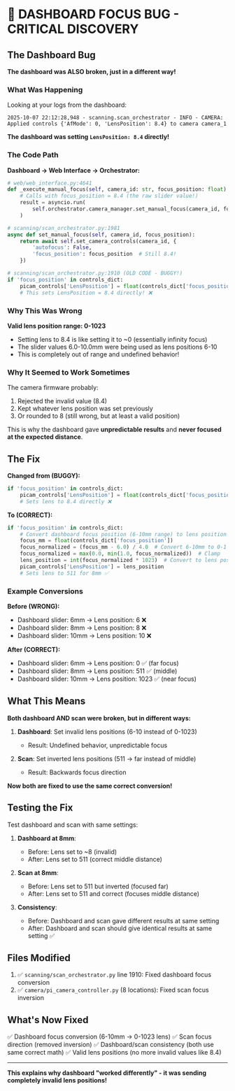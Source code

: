 # 🚨 DASHBOARD FOCUS BUG - CRITICAL DISCOVERY

## The Dashboard Bug

**The dashboard was ALSO broken, just in a different way!**

### What Was Happening

Looking at your logs from the dashboard:
```
2025-10-07 22:12:28,948 - scanning.scan_orchestrator - INFO - CAMERA: Applied controls {'AfMode': 0, 'LensPosition': 8.4} to camera camera_1
```

**The dashboard was setting `LensPosition: 8.4` directly!**

### The Code Path

**Dashboard → Web Interface → Orchestrator:**
```python
# web/web_interface.py:4641
def _execute_manual_focus(self, camera_id: str, focus_position: float):
    # Calls with focus_position = 8.4 (the raw slider value!)
    result = asyncio.run(
        self.orchestrator.camera_manager.set_manual_focus(camera_id, focus_position)
    )

# scanning/scan_orchestrator.py:1981
async def set_manual_focus(self, camera_id, focus_position):
    return await self.set_camera_controls(camera_id, {
        'autofocus': False,
        'focus_position': focus_position  # Still 8.4!
    })

# scanning/scan_orchestrator.py:1910 (OLD CODE - BUGGY!)
if 'focus_position' in controls_dict:
    picam_controls['LensPosition'] = float(controls_dict['focus_position'])
    # This sets LensPosition = 8.4 directly! ❌
```

### Why This Was Wrong

**Valid lens position range: 0-1023**
- Setting lens to 8.4 is like setting it to ~0 (essentially infinity focus)
- The slider values 6.0-10.0mm were being used as lens positions 6-10
- This is completely out of range and undefined behavior!

### Why It Seemed to Work Sometimes

The camera firmware probably:
1. Rejected the invalid value (8.4)
2. Kept whatever lens position was set previously
3. Or rounded to 8 (still wrong, but at least a valid position)

This is why the dashboard gave **unpredictable results** and **never focused at the expected distance**.

## The Fix

**Changed from (BUGGY):**
```python
if 'focus_position' in controls_dict:
    picam_controls['LensPosition'] = float(controls_dict['focus_position'])
    # Sets lens to 8.4 directly ❌
```

**To (CORRECT):**
```python
if 'focus_position' in controls_dict:
    # Convert dashboard focus position (6-10mm range) to lens position (0-1023)
    focus_mm = float(controls_dict['focus_position'])
    focus_normalized = (focus_mm - 6.0) / 4.0  # Convert 6-10mm to 0-1
    focus_normalized = max(0.0, min(1.0, focus_normalized))  # Clamp
    lens_position = int(focus_normalized * 1023)  # Convert to lens position
    picam_controls['LensPosition'] = lens_position
    # Sets lens to 511 for 8mm ✅
```

### Example Conversions

**Before (WRONG):**
- Dashboard slider: 6mm → Lens position: 6 ❌
- Dashboard slider: 8mm → Lens position: 8 ❌
- Dashboard slider: 10mm → Lens position: 10 ❌

**After (CORRECT):**
- Dashboard slider: 6mm → Lens position: 0 ✅ (far focus)
- Dashboard slider: 8mm → Lens position: 511 ✅ (middle)
- Dashboard slider: 10mm → Lens position: 1023 ✅ (near focus)

## What This Means

**Both dashboard AND scan were broken, but in different ways:**

1. **Dashboard**: Set invalid lens positions (6-10 instead of 0-1023)
   - Result: Undefined behavior, unpredictable focus
   
2. **Scan**: Set inverted lens positions (511 → far instead of middle)
   - Result: Backwards focus direction

**Now both are fixed to use the same correct conversion!**

## Testing the Fix

Test dashboard and scan with same settings:

1. **Dashboard at 8mm**:
   - Before: Lens set to ~8 (invalid)
   - After: Lens set to 511 (correct middle distance)

2. **Scan at 8mm**:
   - Before: Lens set to 511 but inverted (focused far)
   - After: Lens set to 511 and correct (focuses middle distance)

3. **Consistency**:
   - Before: Dashboard and scan gave different results at same setting
   - After: Dashboard and scan should give identical results at same setting ✅

## Files Modified

1. ✅ `scanning/scan_orchestrator.py` line 1910: Fixed dashboard focus conversion
2. ✅ `camera/pi_camera_controller.py` (8 locations): Fixed scan focus inversion

## What's Now Fixed

✅ Dashboard focus conversion (6-10mm → 0-1023 lens)
✅ Scan focus direction (removed inversion)
✅ Dashboard/scan consistency (both use same correct math)
✅ Valid lens positions (no more invalid values like 8.4)

---

**This explains why dashboard "worked differently" - it was sending completely invalid lens positions!**
